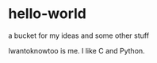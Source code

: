 # hello-world
a bucket for my ideas and some other stuff

Iwantoknowtoo is me. I like C and Python.

